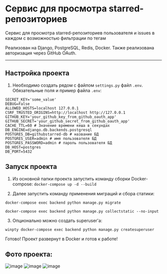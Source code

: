 # Сервис для просмотра starred-репозиториев

Сервис для просмотра starred-репозиториев пользователя и issues в каждом с возможностью фильтрации по тегам

Реализован на Django, PostgreSQL, Redis, Docker. Также реализована авторизация через GitHub OAuth.

----

## Настройка проекта
1) Необходимо создать рядом с файлом `settings.py` файл `.env`.
Обязательные поля и пример файла `.env`:
```
SECRET_KEY='some_value'
DEBUG=False
ALLOWED_HOSTS=localhost 127.0.0.1
CSRF_TRUSTED_ORIGINS=http://localhost http://127.0.0.1
GITHUB_KEY='your_github_key_from_github_oauth_app'
GITHUB_SECRET='your_github_secret_from_github_oauth_app'
CACHE_TTL=60 # Значение времени кеша в секундах
DB_ENGINE=django.db.backends.postgresql
POSTGRES_DB=githubstarred-db # название БД
POSTGRES_USER=admin # имя пользователя БД
POSTGRES_PASSWORD=admin # пароль пользователя БД
DB_HOST=postgres
DB_PORT=5432
```

## Запуск проекта
1) Из основной папки проекта запустить команду сборки Docker-compose:
`docker-compose up -d --build`

2) Далее запустить команду применения миграций и сбора статики:

`docker-compose exec backend python manage.py migrate`

`docker-compose exec backend python manage.py collectstatic --no-input`

3) Опционально можно создать superuser'a:

`winpty docker-compose exec backend python manage.py createsuperuser`

Готово! Проект развернут в Docker и готов к работе!

## Фото проекта:
![image](https://user-images.githubusercontent.com/63292154/226618974-a122fe66-e5f4-4de2-a830-dae504e017c9.png)
![image](https://user-images.githubusercontent.com/63292154/226619224-4847d8b4-d0f7-4815-ac6c-53c4482699a2.png)
![image](https://user-images.githubusercontent.com/63292154/226619825-949adc4a-d531-4b3f-a4c7-91b53786c81c.png)

